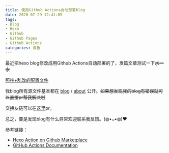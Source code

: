 ```yaml
---
title: 使用Github Actions自动部署blog
date: 2020-07-29 12:41:05
tags:
- Blog
- Hexo
- Github
- Github Pages
- Github Actions
categories: 摸鱼
---
```


最近把hexo blog修改成用Github Actions自动部署的了，发篇文章测试一下~~水一水~~
<!-- more -->
[照抄+乱改的配置文件](https://github.com/Misaka13514/blog/blob/hexo/.github/workflows/deploy.yml)

我blog所有源文件基本都在 [blog](https://github.com/Misaka13514/blog) / [about](https://github.com/Misaka13514/about) 公开。~~如果想发现我的blog有错误就可以直接pr帮我解决啦~~

交换友链可以在[这里](https://github.com/Misaka13514/Friends)pr。

总之，要是发现blog有什么异常欢迎联系我反馈。(◍•ᴗ•◍)❤

参考链接：

- [Hexo Action on Github Marketplace](https://github.com/marketplace/actions/hexo-action)
- [GitHub Actions Documentation](https://docs.github.com/en/actions)
